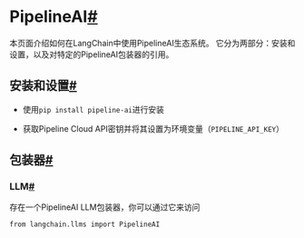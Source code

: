 

PipelineAI[#](#pipelineai "本标题的永久链接")
=====================================

本页面介绍如何在LangChain中使用PipelineAI生态系统。
它分为两部分：安装和设置，以及对特定的PipelineAI包装器的引用。

安装和设置[#](#installation-and-setup "本标题的永久链接")
--------------------------------------------

* 使用`pip install pipeline-ai`进行安装

* 获取Pipeline Cloud API密钥并将其设置为环境变量（`PIPELINE_API_KEY`）

包装器[#](#wrappers "本标题的永久链接")
----------------------------

### LLM[#](#llm "本标题的永久链接")

存在一个PipelineAI LLM包装器，你可以通过它来访问

```
from langchain.llms import PipelineAI

```

